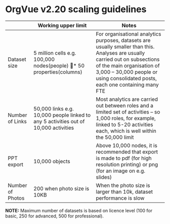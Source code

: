 # OrgVue v2.20 scaling guidelines

|  | Working upper limit|Notes|
| -- | -- | -- |
| Dataset size | 5 million cells e.g. 100,000 nodes(people) * 50 properties(columns)| For organisational analytics purposes, datasets are usually smaller than this. Analyses are usually carried out on subsections of the main organisation of 3,000 – 30,000 people or using consolidated posts, each one containing many FTE|
| Number of Links | 50,000 links e.g. 10,000 people linked to any 5 activities out of 10,000 activities| Most analytics are carried out between roles and a limited set of activities – so 1,000 roles, for example, linked to 5-20 activities each, which is well within the 50,000 limit|
| PPT export | 10,000 objects |Above 10,000 nodes, it is recommended that export is made to pdf (for high resolution printing) or png (for an image on e.g. slides)|
| Number of Photos |200 when photo size is 10KB|When the photo size is larger than 10k, dataset performance is slow|

**NOTE:** Maximum number of datasets is based on licence level (100 for basic, 250 for advanced, 500 for professional).
